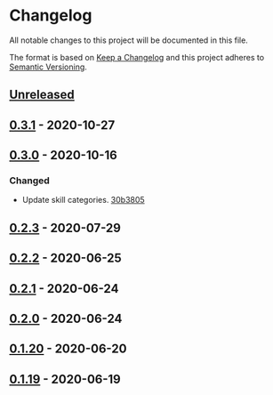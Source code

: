 # Changelog

All notable changes to this project will be documented in this file.

The format is based on [Keep a Changelog](http://keepachangelog.com/)
and this project adheres to [Semantic Versioning](http://semver.org/).

## [Unreleased](https://github.com/atomist-skills/cljformat-skill/compare/0.3.1...HEAD)

## [0.3.1](https://github.com/atomist-skills/cljformat-skill/compare/0.3.0...0.3.1) - 2020-10-27

## [0.3.0](https://github.com/atomist-skills/cljformat-skill/compare/0.2.3...0.3.0) - 2020-10-16

### Changed

-   Update skill categories. [30b3805](https://github.com/atomist-skills/cljfmt-skill/commit/30b380512c3c4c432a57df15cff2b4e74c709703)

## [0.2.3](https://github.com/atomist-skills/cljformat-skill/compare/0.2.2...0.2.3) - 2020-07-29

## [0.2.2](https://github.com/atomist-skills/cljformat-skill/compare/0.2.1...0.2.2) - 2020-06-25

## [0.2.1](https://github.com/atomist-skills/cljformat-skill/compare/0.2.0...0.2.1) - 2020-06-24

## [0.2.0](https://github.com/atomist-skills/cljformat-skill/compare/0.1.20...0.2.0) - 2020-06-24

## [0.1.20](https://github.com/atomist-skills/cljformat-skill/compare/0.1.19...0.1.20) - 2020-06-20

## [0.1.19](https://github.com/atomist-skills/cljformat-skill/compare/0.1.18...0.1.19) - 2020-06-19
